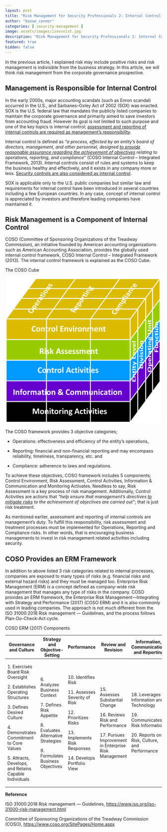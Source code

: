 ```yaml
---
layout: post
title: "Risk Management for Security Professionals 2: Internal Control and Risk Management"
author: "kozue_connor"
categories: [ security-management ]
image: assets/images/isovsnist.jpg
description: "Risk Management for Security Professionals 2: Internal Control and Risk Management"
featured: true
hidden: false
---
```


In the previous article, I explained risk may include positive risks and risk management is indivisible from the business strategy. In this article, we will think risk management from the corporate governance prospective.

## Management is Responsible for Internal Control

In the early 2000s, major accounting scandals (such as Enron scandal) occurred in the U.S., and Sarbanes–Oxley Act of 2002 (SOX) was enacted. SOX is the U.S. federal law that mandates the publicly listed companies to maintain the corporate governance and primarily aimed to save investors from accounting fraud. However its goal is not limited to such purpose and one of the key topics is internal control; <u>assessment and reporting of internal controls are required as management’s responsibility</u>.

Internal control is defined as *“a process, effected by an entity’s board of directors, management, and other personnel, designed <u>to provide reasonable assurance regarding the achievement of objectives</u> relating to operations, reporting, and compliance”* (COSO Internal Control – Integrated Framework, 2013). Internal controls consist of rules and systems to keep the business healthy and effectively, and it exists in any company more or less. <u>Security controls are also considered as internal control</u>.

SOX is applicable only to the U.S. public companies but similar law and requirements for internal control have been introduced in several countries including a few European countries. In any case, concept of internal control is appreciated by investors and therefore leading companies have maintained it.

## Risk Management is a Component of Internal Control

COSO (Committee of Sponsoring Organizations of the Treadway Commission), an initiative founded by American accounting organizations such as American Accounting Association, provides the globally used internal control framework, COSO Internal Control – Integrated Framework (2013). The internal control framework is explained as the COSO Cube.

The COSO Cube

<img src="../assets/images/Posts/RiskManagement/image1.png" style="margin: O auto;" />

The COSO framework provides 3 objective categories;

- Operations: effectiveness and efficiency of the entity’s operations,

- Reporting: financial and non-financial reporting and may encompass reliability, timeliness, transparency, etc. and

- Compliance: adherence to laws and regulations.

To achieve these objectives, COSO framework includes 5 components; Control Environment, Risk Assessment, Control Activities, Information & Communication and Monitoring Activates. Needless to say, Risk Assessment is a key process of risk management. Additionally, Control Activities are actions that *“help ensure that management’s directives <u>to mitigate risks</u> to the achievement of objectives are carried out”*; that is just risk treatment.

As mentioned earlier, assessment and reporting of internal controls are management’s duty. To fulfill this responsibility, risk assessment and treatment processes must be implemented for Operations, Reporting and Compliance risks. In other words, that is encouraging business managements to invest in risk management related activities including security.

## COSO Provides an ERM Framework

In addition to above listed 3 risk categories related to internal processes, companies are exposed to many types of risks (e.g. financial risks and external hazard risks) and they must be managed too. Enterprise Risk Management (ERM) is a concept defined as company-wide risk management that manages any type of risks in the company. COSO provides an ERM framework, the Enterprise Risk Management—Integrating with Strategy and Performance (2017) (COSO ERM) and it is also commonly used in leading companies. The approach is not much different from the ISO 31000:2018 Risk management — Guidelines, and the process follows Plan-Do-Check-Act cycle.

COSO ERM (2017) Components

<table>
<colgroup>
<col style="width: 20%" />
<col style="width: 20%" />
<col style="width: 20%" />
<col style="width: 20%" />
<col style="width: 20%" />
</colgroup>
<thead>
<tr class="header">
<th>Governance and Culture</th>
<th>Strategy and Objective-Setting</th>
<th>Performance</th>
<th>Review and Revision</th>
<th>Information, Communication, and Reporting</th>
</tr>
</thead>
<tbody>
<tr class="odd">
<td><p>1. Exercises Board Risk Oversight</p>
<p>2. Establishes Operating Structures</p>
<p>3. Defines Desired Culture</p>
<p>4. Demonstrates Commitment to Core Values</p>
<p>5. Attracts, Develops, and Retains Capable Individuals</p></td>
<td><p>6. Analyzes Business Context</p>
<p>7. Defines Risk Appetite</p>
<p>8. Evaluates Alternative Strategies</p>
<p>9. Formulates Business Objectives</p></td>
<td><p>10. Identifies Risk</p>
<p>11. Assesses Severity of Risk</p>
<p>12. Prioritizes Risks</p>
<p>13. Implements Risk Responses</p>
<p>14. Develops Portfolio View</p></td>
<td><p>15. Assesses Substantial Change</p>
<p>16. Reviews Risk and Performance</p>
<p>17. Pursues Improvement in Enterprise Risk Management</p></td>
<td><p>18. Leverages Information and Technology</p>
<p>19. Communicates Risk Information</p>
<p>20. Reports on Risk, Culture, and Performance</p></td>
</tr>
</tbody>
</table>

**Reference**

ISO 31000:2018 Risk management — Guidelines, https://www.iso.org/iso-31000-risk-management.html

Committee of Sponsoring Organizations of the Treadway Commission (COSO), https://www.coso.org/SitePages/Home.aspx
